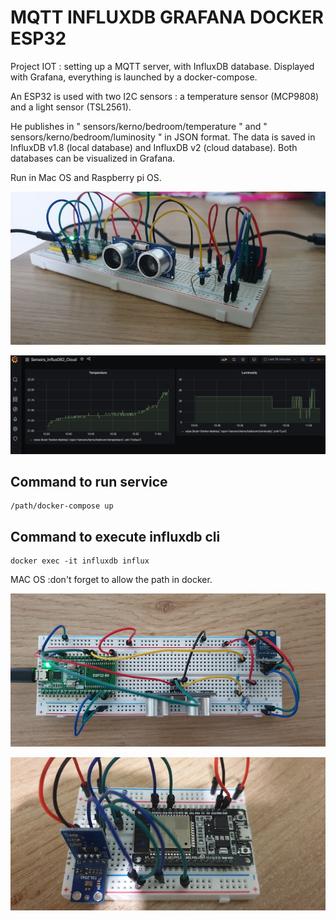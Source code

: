 # MQTT INFLUXDB GRAFANA DOCKER ESP32

Project IOT : setting up a MQTT server, with InfluxDB database. Displayed with Grafana, everything is launched by a docker-compose.

An ESP32 is used with two I2C sensors : a temperature sensor (MCP9808) and a light sensor (TSL2561). 

He publishes in " sensors/kerno/bedroom/temperature " and " sensors/kerno/bedroom/luminosity " in JSON format. The data is saved in InfluxDB v1.8 (local database) and InfluxDB v2 (cloud database). Both databases can be visualized in Grafana.

Run in Mac OS and Raspberry pi OS.

<p align="center">
    <img  src="ressources/esp32-v2-2.jpg" alt="Esp32 version 2 with sensors">
</p>

<p align="center">
    <img  src="ressources/grafana.png" alt="Grafana">
</p>

## Command to run service

```
/path/docker-compose up
```

## Command to execute influxdb cli

```
docker exec -it influxdb influx
```

MAC OS :don't forget to allow the path in docker.

<p align="center">
    <img  src="ressources/esp32-v2.jpg" alt="Esp32 version 2 with sensors">
</p>

<p align="center">
    <img  src="ressources/esp32.jpg" alt="Esp32 version 1 with sensors">
</p>
